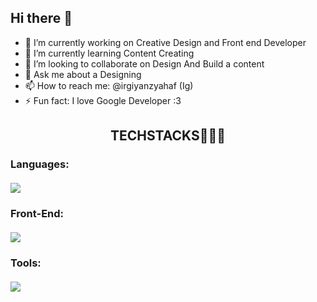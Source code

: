 ## Hi there 👋

- 🔭 I’m currently working on Creative Design and Front end Developer
- 🌱 I’m currently learning Content Creating
- 👯 I’m looking to collaborate on Design And Build a content
- 💬 Ask me about a Designing
- 📫 How to reach me: @irgiyanzyahaf (Ig)
- ⚡ Fun fact: I love Google Developer :3

<div align="center">
<h2>TECHSTACKS🧑🏻‍💻</h3>
</div>

<h3 align="left">Languages:</h3>
<p align="left" style="margin-top: 20px;">
  <a href="https://skillicons.dev">
    <img src="https://skillicons.dev/icons?i=c,js,python,kotlin,php,dart" />
  </a> 
</p>

<h3 align="left">Front-End:</h3>
<p align="left" style="margin-top: 20px;">
  <a href="https://skillicons.dev">
    <img src="https://skillicons.dev/icons?i=html,css,js,react,nodejs" />
  </a>
</p>

<h3 align="left">Tools:</h3>
<p align="left" style="margin-top: 20px;">
 <a href="https://skillicons.dev">
    <img src="https://skillicons.dev/icons?i=github,figma,androidstudio,Git,flutter,mysql" />
  </a>
</p>
